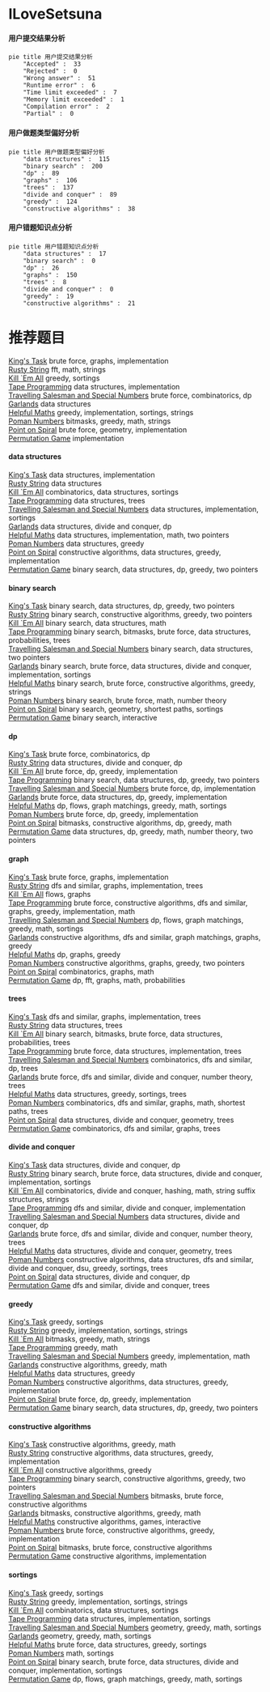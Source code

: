 # ILoveSetsuna
<!-- tabs:start -->
#### **用户提交结果分析**

```mermaid
pie title 用户提交结果分析
    "Accepted" :  33
    "Rejected" :  0
    "Wrong answer" :  51
    "Runtime error" :  6
    "Time limit exceeded" :  7
    "Memory limit exceeded" :  1
    "Compilation error" :  2
    "Partial" :  0
```
#### **用户做题类型偏好分析**

```mermaid
pie title 用户做题类型偏好分析
    "data structures" :  115
    "binary search" :  200
    "dp" :  89
    "graphs" :  106
    "trees" :  137
    "divide and conquer" :  89
    "greedy" :  124
    "constructive algorithms" :  38
```
#### **用户错题知识点分析**

```mermaid
pie title 用户错题知识点分析
    "data structures" :  17
    "binary search" :  0
    "dp" :  26
    "graphs" :  150
    "trees" :  8
    "divide and conquer" :  0
    "greedy" :  19
    "constructive algorithms" :  21
```
<!-- tabs:end -->
# 推荐题目
[King's Task](http://codeforces.com/problemset/problem/1510/K)		brute force,
                        graphs,
                        implementation		  
[Rusty String](http://codeforces.com/problemset/problem/827/E)		fft,
                        math,
                        strings		  
[Kill `Em All](http://codeforces.com/problemset/problem/1238/B)		greedy,
                        sortings		  
[Tape Programming](http://codeforces.com/problemset/problem/238/D)		data structures,
                        implementation		  
[Travelling Salesman and Special Numbers](http://codeforces.com/problemset/problem/914/C)		brute force,
                        combinatorics,
                        dp		  
[Garlands](http://codeforces.com/problemset/problem/707/E)		data structures		  
[Helpful Maths](http://codeforces.com/problemset/problem/339/A)		greedy,
                        implementation,
                        sortings,
                        strings		  
[Poman Numbers](https://codeforces.com/contest/1464/problem/C)		bitmasks,
                        greedy,
                        math,
                        strings		  
[Point on Spiral](http://codeforces.com/problemset/problem/279/A)		brute force,
                        geometry,
                        implementation		  
[Permutation Game](http://codeforces.com/problemset/problem/818/B)		implementation		  
<!-- tabs:start -->
#### **data structures**
[King's Task](http://codeforces.com/problemset/problem/238/D)		data structures,
                        implementation		  
[Rusty String](http://codeforces.com/problemset/problem/707/E)		data structures		  
[Kill `Em All](http://codeforces.com/problemset/problem/1420/D)		combinatorics,
                        data structures,
                        sortings		  
[Tape Programming](http://codeforces.com/problemset/problem/1458/F)		data structures,
                        trees		  
[Travelling Salesman and Special Numbers](https://codeforces.com/contest/860/problem/B)		data structures,
                        implementation,
                        sortings		  
[Garlands](https://codeforces.com/contest/1484/problem/E)		data structures,
                        divide and conquer,
                        dp		  
[Helpful Maths](http://codeforces.com/problemset/problem/86/D)		data structures,
                        implementation,
                        math,
                        two pointers		  
[Poman Numbers](http://codeforces.com/problemset/problem/436/E)		data structures,
                        greedy		  
[Point on Spiral](http://codeforces.com/problemset/problem/1358/E)		constructive algorithms,
                        data structures,
                        greedy,
                        implementation		  
[Permutation Game](http://codeforces.com/problemset/problem/1492/C)		binary search,
                        data structures,
                        dp,
                        greedy,
                        two pointers		  
#### **binary search**
[King's Task](http://codeforces.com/problemset/problem/1492/C)		binary search,
                        data structures,
                        dp,
                        greedy,
                        two pointers		  
[Rusty String](http://codeforces.com/problemset/problem/1463/D)		binary search,
                        constructive algorithms,
                        greedy,
                        two pointers		  
[Kill `Em All](http://codeforces.com/problemset/problem/1490/G)		binary search,
                        data structures,
                        math		  
[Tape Programming](http://codeforces.com/problemset/problem/1479/D)		binary search,
                        bitmasks,
                        brute force,
                        data structures,
                        probabilities,
                        trees		  
[Travelling Salesman and Special Numbers](http://codeforces.com/problemset/problem/1436/E)		binary search,
                        data structures,
                        two pointers		  
[Garlands](http://codeforces.com/problemset/problem/1461/D)		binary search,
                        brute force,
                        data structures,
                        divide and conquer,
                        implementation,
                        sortings		  
[Helpful Maths](http://codeforces.com/problemset/problem/1493/C)		binary search,
                        brute force,
                        constructive algorithms,
                        greedy,
                        strings		  
[Poman Numbers](http://codeforces.com/problemset/problem/1487/D)		binary search,
                        brute force,
                        math,
                        number theory		  
[Point on Spiral](http://codeforces.com/problemset/problem/1486/B)		binary search,
                        geometry,
                        shortest paths,
                        sortings		  
[Permutation Game](http://codeforces.com/problemset/problem/1486/C1)		binary search,
                        interactive		  
#### **dp**
[King's Task](http://codeforces.com/problemset/problem/914/C)		brute force,
                        combinatorics,
                        dp		  
[Rusty String](https://codeforces.com/contest/1484/problem/E)		data structures,
                        divide and conquer,
                        dp		  
[Kill `Em All](http://codeforces.com/problemset/problem/1512/F)		brute force,
                        dp,
                        greedy,
                        implementation		  
[Tape Programming](http://codeforces.com/problemset/problem/1492/C)		binary search,
                        data structures,
                        dp,
                        greedy,
                        two pointers		  
[Travelling Salesman and Special Numbers](https://codeforces.com/contest/1457/problem/C)		brute force,
                        dp,
                        implementation		  
[Garlands](http://codeforces.com/problemset/problem/1491/C)		brute force,
                        data structures,
                        dp,
                        greedy,
                        implementation		  
[Helpful Maths](http://codeforces.com/problemset/problem/1437/C)		dp,
                        flows,
                        graph matchings,
                        greedy,
                        math,
                        sortings		  
[Poman Numbers](http://codeforces.com/problemset/problem/1499/B)		brute force,
                        dp,
                        greedy,
                        implementation		  
[Point on Spiral](http://codeforces.com/problemset/problem/1491/D)		bitmasks,
                        constructive algorithms,
                        dp,
                        greedy,
                        math		  
[Permutation Game](http://codeforces.com/problemset/problem/1497/E1)		data structures,
                        dp,
                        greedy,
                        math,
                        number theory,
                        two pointers		  
#### **graph**
[King's Task](http://codeforces.com/problemset/problem/1510/K)		brute force,
                        graphs,
                        implementation		  
[Rusty String](https://codeforces.com/contest/1011/problem/F)		dfs and similar,
                        graphs,
                        implementation,
                        trees		  
[Kill `Em All](http://codeforces.com/problemset/problem/164/C)		flows,
                        graphs		  
[Tape Programming](http://codeforces.com/problemset/problem/1487/C)		brute force,
                        constructive algorithms,
                        dfs and similar,
                        graphs,
                        greedy,
                        implementation,
                        math		  
[Travelling Salesman and Special Numbers](http://codeforces.com/problemset/problem/1437/C)		dp,
                        flows,
                        graph matchings,
                        greedy,
                        math,
                        sortings		  
[Garlands](http://codeforces.com/problemset/problem/1470/D)		constructive algorithms,
                        dfs and similar,
                        graph matchings,
                        graphs,
                        greedy		  
[Helpful Maths](http://codeforces.com/problemset/problem/1476/C)		dp,
                        graphs,
                        greedy		  
[Poman Numbers](http://codeforces.com/problemset/problem/1304/D)		constructive algorithms,
                        graphs,
                        greedy,
                        two pointers		  
[Point on Spiral](http://codeforces.com/problemset/problem/1475/C)		combinatorics,
                        graphs,
                        math		  
[Permutation Game](http://codeforces.com/problemset/problem/553/E)		dp,
                        fft,
                        graphs,
                        math,
                        probabilities		  
#### **trees**
[King's Task](https://codeforces.com/contest/1011/problem/F)		dfs and similar,
                        graphs,
                        implementation,
                        trees		  
[Rusty String](http://codeforces.com/problemset/problem/1458/F)		data structures,
                        trees		  
[Kill `Em All](http://codeforces.com/problemset/problem/1479/D)		binary search,
                        bitmasks,
                        brute force,
                        data structures,
                        probabilities,
                        trees		  
[Tape Programming](http://codeforces.com/problemset/problem/1511/C)		brute force,
                        data structures,
                        implementation,
                        trees		  
[Travelling Salesman and Special Numbers](http://codeforces.com/problemset/problem/1499/F)		combinatorics,
                        dfs and similar,
                        dp,
                        trees		  
[Garlands](http://codeforces.com/problemset/problem/1491/E)		brute force,
                        dfs and similar,
                        divide and conquer,
                        number theory,
                        trees		  
[Helpful Maths](http://codeforces.com/problemset/problem/1466/D)		data structures,
                        greedy,
                        sortings,
                        trees		  
[Poman Numbers](http://codeforces.com/problemset/problem/1495/D)		combinatorics,
                        dfs and similar,
                        graphs,
                        math,
                        shortest paths,
                        trees		  
[Point on Spiral](http://codeforces.com/problemset/problem/1303/G)		data structures,
                        divide and conquer,
                        geometry,
                        trees		  
[Permutation Game](http://codeforces.com/problemset/problem/1454/E)		combinatorics,
                        dfs and similar,
                        graphs,
                        trees		  
#### **divide and conquer**
[King's Task](https://codeforces.com/contest/1484/problem/E)		data structures,
                        divide and conquer,
                        dp		  
[Rusty String](http://codeforces.com/problemset/problem/1461/D)		binary search,
                        brute force,
                        data structures,
                        divide and conquer,
                        implementation,
                        sortings		  
[Kill `Em All](http://codeforces.com/problemset/problem/1466/G)		combinatorics,
                        divide and conquer,
                        hashing,
                        math,
                        string suffix structures,
                        strings		  
[Tape Programming](http://codeforces.com/problemset/problem/1490/D)		dfs and similar,
                        divide and conquer,
                        implementation		  
[Travelling Salesman and Special Numbers](https://codeforces.com/contest/1483/problem/C)		data structures,
                        divide and conquer,
                        dp		  
[Garlands](http://codeforces.com/problemset/problem/1491/E)		brute force,
                        dfs and similar,
                        divide and conquer,
                        number theory,
                        trees		  
[Helpful Maths](http://codeforces.com/problemset/problem/1303/G)		data structures,
                        divide and conquer,
                        geometry,
                        trees		  
[Poman Numbers](http://codeforces.com/problemset/problem/1494/D)		constructive algorithms,
                        data structures,
                        dfs and similar,
                        divide and conquer,
                        dsu,
                        greedy,
                        sortings,
                        trees		  
[Point on Spiral](http://codeforces.com/problemset/problem/1482/E)		data structures,
                        divide and conquer,
                        dp		  
[Permutation Game](http://codeforces.com/problemset/problem/566/C)		dfs and similar,
                        divide and conquer,
                        trees		  
#### **greedy**
[King's Task](http://codeforces.com/problemset/problem/1238/B)		greedy,
                        sortings		  
[Rusty String](http://codeforces.com/problemset/problem/339/A)		greedy,
                        implementation,
                        sortings,
                        strings		  
[Kill `Em All](https://codeforces.com/contest/1464/problem/C)		bitmasks,
                        greedy,
                        math,
                        strings		  
[Tape Programming](http://codeforces.com/problemset/problem/1490/A)		greedy,
                        math		  
[Travelling Salesman and Special Numbers](http://codeforces.com/problemset/problem/1016/A)		greedy,
                        implementation,
                        math		  
[Garlands](http://codeforces.com/problemset/problem/1349/B)		constructive algorithms,
                        greedy,
                        math		  
[Helpful Maths](http://codeforces.com/problemset/problem/436/E)		data structures,
                        greedy		  
[Poman Numbers](http://codeforces.com/problemset/problem/1358/E)		constructive algorithms,
                        data structures,
                        greedy,
                        implementation		  
[Point on Spiral](http://codeforces.com/problemset/problem/1512/F)		brute force,
                        dp,
                        greedy,
                        implementation		  
[Permutation Game](http://codeforces.com/problemset/problem/1492/C)		binary search,
                        data structures,
                        dp,
                        greedy,
                        two pointers		  
#### **constructive algorithms**
[King's Task](http://codeforces.com/problemset/problem/1349/B)		constructive algorithms,
                        greedy,
                        math		  
[Rusty String](http://codeforces.com/problemset/problem/1358/E)		constructive algorithms,
                        data structures,
                        greedy,
                        implementation		  
[Kill `Em All](http://codeforces.com/problemset/problem/1493/A)		constructive algorithms,
                        greedy		  
[Tape Programming](http://codeforces.com/problemset/problem/1463/D)		binary search,
                        constructive algorithms,
                        greedy,
                        two pointers		  
[Travelling Salesman and Special Numbers](https://codeforces.com/contest/1456/problem/B)		bitmasks,
                        brute force,
                        constructive algorithms		  
[Garlands](http://codeforces.com/problemset/problem/1492/D)		bitmasks,
                        constructive algorithms,
                        greedy,
                        math		  
[Helpful Maths](https://codeforces.com/contest/1504/problem/D)		constructive algorithms,
                        games,
                        interactive		  
[Poman Numbers](https://codeforces.com/contest/1483/problem/A)		brute force,
                        constructive algorithms,
                        greedy,
                        implementation		  
[Point on Spiral](https://codeforces.com/contest/1457/problem/D)		bitmasks,
                        brute force,
                        constructive algorithms		  
[Permutation Game](http://codeforces.com/problemset/problem/1513/A)		constructive algorithms,
                        implementation		  
#### **sortings**
[King's Task](http://codeforces.com/problemset/problem/1238/B)		greedy,
                        sortings		  
[Rusty String](http://codeforces.com/problemset/problem/339/A)		greedy,
                        implementation,
                        sortings,
                        strings		  
[Kill `Em All](http://codeforces.com/problemset/problem/1420/D)		combinatorics,
                        data structures,
                        sortings		  
[Tape Programming](https://codeforces.com/contest/860/problem/B)		data structures,
                        implementation,
                        sortings		  
[Travelling Salesman and Special Numbers](https://codeforces.com/contest/1496/problem/C)		geometry,
                        greedy,
                        math,
                        sortings		  
[Garlands](http://codeforces.com/problemset/problem/1495/A)		geometry,
                        greedy,
                        math,
                        sortings		  
[Helpful Maths](http://codeforces.com/problemset/problem/1497/A)		brute force,
                        data structures,
                        greedy,
                        sortings		  
[Poman Numbers](http://codeforces.com/problemset/problem/1427/A)		math,
                        sortings		  
[Point on Spiral](http://codeforces.com/problemset/problem/1461/D)		binary search,
                        brute force,
                        data structures,
                        divide and conquer,
                        implementation,
                        sortings		  
[Permutation Game](http://codeforces.com/problemset/problem/1437/C)		dp,
                        flows,
                        graph matchings,
                        greedy,
                        math,
                        sortings		  
<!-- tabs:end -->
